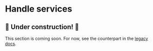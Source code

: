 # Handle services

## 🚧 Under construction! 🚧

This section is coming soon. For now, see the counterpart in the [legacy docs][1].

<!-- TODO: VFS-11027 Migrate Handle services docs https://onedata.org/#/home/documentation/stable/doc/using_onedata/handle_services.html -->

<!-- @TODO VFS-7218 missing chapter -->

<!-- references -->

[1]: https://onedata.org/#/home/documentation/stable/doc/using_onedata/handle_services.html
